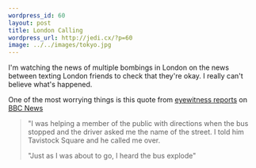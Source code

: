 ```yaml
--- 
wordpress_id: 60
layout: post
title: London Calling
wordpress_url: http://jedi.cx/?p=60
image: ../../images/tokyo.jpg
---
```

I'm watching the news of multiple bombings in London on the news between texting London friends to check that they're okay. I really can't believe what's happened.

One of the most worrying things is this quote from <a href="http://news.bbc.co.uk/2/hi/uk_news/england/london/4659243.stm">eyewitness reports</a> on <a href="http://news.bbc.co.uk/">BBC News</a>

<blockquote>"I was helping a member of the public with directions when the bus stopped and the driver asked me the name of the street. I told him Tavistock Square and he called me over.

"Just as I was about to go, I heard the bus explode"</blockquote>

